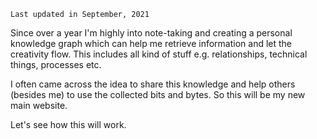`Last updated in September, 2021`

Since over a year I'm highly into note-taking and creating a personal knowledge graph which can help me retrieve information and let the creativity flow.
This includes all kind of stuff e.g. relationships, technical things, processes etc.

I often came across the idea to share this knowledge and help others (besides me) to use the collected bits and bytes. So this will be my new main website.

Let's see how this will work.